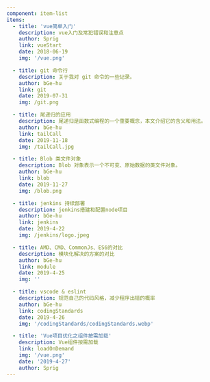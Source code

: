```yaml
---
component: item-list
items:
  - title: 'vue简单入门'
    description: vue入门及常犯错误和注意点
    author: Sprig
    link: vueStart
    date: 2018-06-19
    img: '/vue.png'

  - title: git 命令行
    description: 关于我对 git 命令的一些记录。
    author: bGe-hu
    link: git
    date: 2019-07-31
    img: /git.png

  - title: 尾递归的应用
    description: 尾递归是函数式编程的一个重要概念，本文介绍它的含义和用法。
    author: bGe-hu
    link: tailCall
    date: 2019-11-18
    img: /tailCall.jpg

  - title: Blob 类文件对象
    description: Blob 对象表示一个不可变、原始数据的类文件对象。
    author: bGe-hu
    link: blob
    date: 2019-11-27
    img: /blob.png

  - title: jenkins 持续部署
    description: jenkins搭建和配置node项目
    author: bGe-hu
    link: jenkins
    date: 2019-4-22
    img: /jenkins/logo.jpeg

  - title: AMD、CMD、CommonJs、ES6的对比
    description: 模块化解决的方案的对比
    author: bGe-hu
    link: module
    date: 2019-4-25
    img: ''

  - title: vscode & eslint
    description: 规范自己的代码风格，减少程序出错的概率
    author: bGe-hu
    link: codingStandards
    date: 2019-4-26
    img: '/codingStandards/codingStandards.webp'

  - title: 'Vue项目优化之组件按需加载'
    description: Vue组件按需加载
    link: loadOnDemand
    img: '/vue.png'
    date: '2019-4-27'
    author: Sprig
---
```

